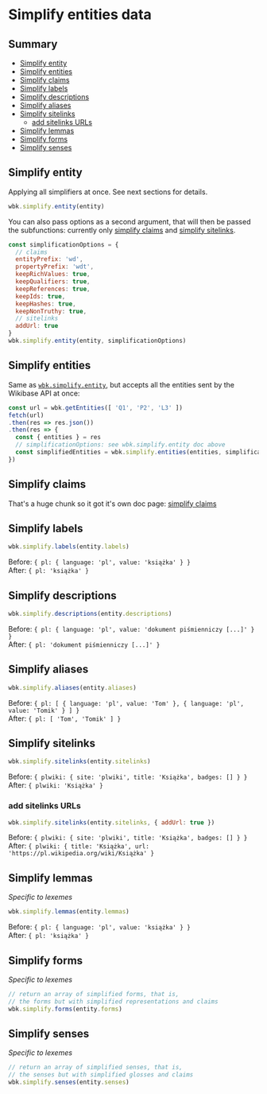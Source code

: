 # Simplify entities data

## Summary

<!-- START doctoc generated TOC please keep comment here to allow auto update -->
<!-- DON'T EDIT THIS SECTION, INSTEAD RE-RUN doctoc TO UPDATE -->


- [Simplify entity](#simplify-entity)
- [Simplify entities](#simplify-entities)
- [Simplify claims](simplify_claims.md)
- [Simplify labels](#simplify-labels)
- [Simplify descriptions](#simplify-descriptions)
- [Simplify aliases](#simplify-aliases)
- [Simplify sitelinks](#simplify-sitelinks)
  - [add sitelinks URLs](#add-sitelinks-urls)
- [Simplify lemmas](#simplify-lemmas)
- [Simplify forms](#simplify-forms)
- [Simplify senses](#simplify-senses)

<!-- END doctoc generated TOC please keep comment here to allow auto update -->


## Simplify entity
Applying all simplifiers at once. See next sections for details.
```js
wbk.simplify.entity(entity)
```
You can also pass options as a second argument, that will then be passed the subfunctions: currently only [simplify claims](simplify_claims.md) and [simplify sitelinks](#simplify-sitelinks).
```js
const simplificationOptions = {
  // claims
  entityPrefix: 'wd',
  propertyPrefix: 'wdt',
  keepRichValues: true,
  keepQualifiers: true,
  keepReferences: true,
  keepIds: true,
  keepHashes: true,
  keepNonTruthy: true,
  // sitelinks
  addUrl: true
}
wbk.simplify.entity(entity, simplificationOptions)
```

## Simplify entities
Same as [`wbk.simplify.entity`](#simplify-entity), but accepts all the entities sent by the Wikibase API at once:
```js
const url = wbk.getEntities([ 'Q1', 'P2', 'L3' ])
fetch(url)
.then(res => res.json())
.then(res => {
  const { entities } = res
  // simplificationOptions: see wbk.simplify.entity doc above
  const simplifiedEntities = wbk.simplify.entities(entities, simplificationOptions)
})
```

## Simplify claims
That's a huge chunk so it got it's own doc page: [simplify claims](simplify_claims.md)

## Simplify labels
```js
wbk.simplify.labels(entity.labels)
```
Before: `{ pl: { language: 'pl', value: 'książka' } }`<br>
After: `{ pl: 'książka' }`

## Simplify descriptions
```js
wbk.simplify.descriptions(entity.descriptions)
```
Before: `{ pl: { language: 'pl', value: 'dokument piśmienniczy [...]' } }`<br>
After: `{ pl: 'dokument piśmienniczy [...]' }`

## Simplify aliases
```js
wbk.simplify.aliases(entity.aliases)
```
Before: `{ pl: [ { language: 'pl', value: 'Tom' }, { language: 'pl', value: 'Tomik' } ] }`<br>
After: `{ pl: [ 'Tom', 'Tomik' ] }`

## Simplify sitelinks
```js
wbk.simplify.sitelinks(entity.sitelinks)
```
Before: `{ plwiki: { site: 'plwiki', title: 'Książka', badges: [] } }`<br>
After: `{ plwiki: 'Książka' }`

### add sitelinks URLs
```js
wbk.simplify.sitelinks(entity.sitelinks, { addUrl: true })
```
Before: `{ plwiki: { site: 'plwiki', title: 'Książka', badges: [] } }`<br>
After: `{ plwiki: { title: 'Książka', url: 'https://pl.wikipedia.org/wiki/Książka' }`

## Simplify lemmas
*Specific to lexemes*

```js
wbk.simplify.lemmas(entity.lemmas)
```
Before: `{ pl: { language: 'pl', value: 'książka' } }`<br>
After: `{ pl: 'książka' }`

## Simplify forms
*Specific to lexemes*

```js
// return an array of simplified forms, that is,
// the forms but with simplified representations and claims
wbk.simplify.forms(entity.forms)
```

## Simplify senses
*Specific to lexemes*

```js
// return an array of simplified senses, that is,
// the senses but with simplified glosses and claims
wbk.simplify.senses(entity.senses)
```
